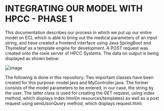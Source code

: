 <h1>INTEGRATING OUR MODEL WITH HPCC - PHASE 1</h1>

This documentation describes our process in which we put up our entire model on ECL which is able to bring out the medical parameters of an input string, and have created a frontend interface using Java SpringBoot and Thymeleaf as a template engine for development. A POST request was created onto the roxie server of HPCC Systems. The data on output is being displayed as shown below:

![image](https://github.com/PRASHANT-tech870/NLP-pipeline-for-EHR/assets/153075137/8237f1f4-0bef-429b-a39f-d6adbf62200f)

The following is done in this repository:
Two important classes have been created for this purpose: model.java and MyController.java. The former consists of the model parameters to be entered, in our case, the string by the user. The latter class is used for creating the GET request, using index method, which displays index.html(in resources/templates) as well as a post request using sendJsonQuery method, which displays request.html. 
